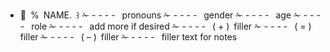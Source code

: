 * 🌻 % NAME. ꒱
✁ - - - -  pronouns
✁ - - - -  gender
✁ - - - -  age
✁ - - - -  role
✁ - - - -  add more if desired
✁ - - - -  ( + ) filler
✁ - - - -  ( = ) filler
✁ - - - -  ( – ) filler
✁ - - - -  filler text for notes
